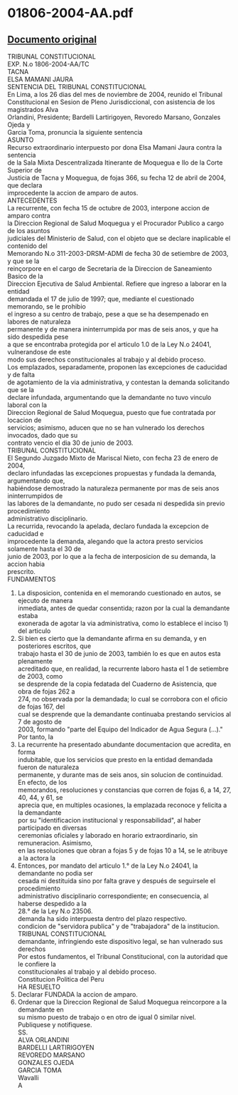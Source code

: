 
01806-2004-AA.pdf
=================
  
[Documento original](https://tc.gob.pe/jurisprudencia/2005/01806-2004-AA.pdf)  
---  
TRIBUNAL CONSTITUCIONAL  
EXP. N.o 1806-2004-AA/TC  
TACNA  
ELSA MAMANI JAURA  
SENTENCIA DEL TRIBUNAL CONSTITUCIONAL  
En Lima, a los 26 dias del mes de noviembre de 2004, reunido el Tribunal  
Constitucional en Sesion de Pleno Jurisdiccional, con asistencia de los magistrados Alva  
Orlandini, Presidente; Bardelli Lartirigoyen, Revoredo Marsano, Gonzales Ojeda y  
Garcia Toma, pronuncia la siguiente sentencia  
ASUNTO  
Recurso extraordinario interpuesto por dona Elsa Mamani Jaura contra la sentencia  
de la Sala Mixta Descentralizada Itinerante de Moquegua e Ilo de la Corte Superior de  
Justicia de Tacna y Moquegua, de fojas 366, su fecha 12 de abril de 2004, que declara  
improcedente la accion de amparo de autos.  
ANTECEDENTES  
La recurrente, con fecha 15 de octubre de 2003, interpone accion de amparo contra  
la Direccion Regional de Salud Moquegua y el Procurador Publico a cargo de los asuntos  
judiciales del Ministerio de Salud, con el objeto que se declare inaplicable el contenido del  
Memorando N.o 311-2003-DRSM-ADMI de fecha 30 de setiembre de 2003, y que se la  
reinçorpore en el cargo de Secretaria de la Direccion de Saneamiento Basico de la  
Direccion Ejecutiva de Salud Ambiental. Refiere que ingreso a laborar en la entidad  
demandada el 17 de julio de 1997; que, mediante el cuestionado memorando, se le prohibio  
el ingreso a su centro de trabajo, pese a que se ha desempenado en labores de naturaleza  
permanente y de manera ininterrumpida por mas de seis anos, y que ha sido despedida pese  
a que se encontraba protegida por el articulo 1.0 de la Ley N.o 24041, vulnerandose de este  
modo sus derechos constitucionales al trabajo y al debido proceso.  
Los emplazados, separadamente, proponen las excepciones de caducidad y de falta  
de agotamiento de la via administrativa, y contestan la demanda solicitando que se la  
declare infundada, argumentando que la demandante no tuvo vinculo laboral con la  
Direccion Regional de Salud Moquegua, puesto que fue contratada por locacion de  
servicios; asimismo, aducen que no se han vulnerado los derechos invocados, dado que su  
contrato vencio el dia 30 de junio de 2003.  
TRIBUNAL CONSTITUCIONAL  
El Segundo Juzgado Mixto de Mariscal Nieto, con fecha 23 de enero de 2004,  
declaro infundadas las excepciones propuestas y fundada la demanda, argumentando que,  
habiéndose demostrado la naturaleza permanente por mas de seis anos ininterrumpidos de  
las labores de la demandante, no pudo ser cesada ni despedida sin previo procedimiento  
administrativo disciplinario.  
La recurrida, revocando la apelada, declaro fundada la excepcion de caducidad e  
improcedente la demanda, alegando que la actora presto servicios solamente hasta el 30 de  
junio de 2003, por lo que a la fecha de interposicion de su demanda, la accion habia  
prescrito.  
FUNDAMENTOS  
1. La disposicion, contenida en el memorando cuestionado en autos, se ejecuto de manera  
inmediata, antes de quedar consentida; razon por la cual la demandante estaba  
exonerada de agotar la via administrativa, como lo establece el inciso 1) del articulo  
2. Si bien es cierto que la demandante afirma en su demanda, y en posteriores escritos, que  
trabajo hasta el 30 de junio de 2003, también lo es que en autos esta plenamente  
acreditado que, en realidad, la recurrente laboro hasta el 1 de setiembre de 2003, como  
se desprende de la copia fedatada del Cuaderno de Asistencia, que obra de fojas 262 a  
274, no observada por la demandada; lo cual se corrobora con el oficio de fojas 167, del  
cual se desprende que la demandante continuaba prestando servicios al 7 de agosto de  
2003, formando "parte del Equipo del Indicador de Agua Segura (...)." Por tanto, la  
3. La recurrente ha presentado abundante documentacion que acredita, en forma  
indubitable, que los servicios que presto en la entidad demandada fueron de naturaleza  
permanente, y durante mas de seis anos, sin solucion de continuidad. En efecto, de los  
memorandos, resoluciones y constancias que corren de fojas 6, a 14, 27, 40, 44, y 61, se  
aprecia que, en multiples ocasiones, la emplazada reconoce y felicita a la demandante  
por su "identificacion institucional y responsabilidad", al haber participado en diversas  
ceremonias oficiales y laborado en horario extraordinario, sin remuneracion. Asimismo,  
en las resoluciones que obran a fojas 5 y de fojas 10 a 14, se le atribuye a la actora la  
4. Entonces, por mandato del articulo 1.° de la Ley N.o 24041, la demandante no podia ser  
cesada ni destituida sino por falta grave y después de seguirsele el procedimiento  
administrativo disciplinario correspondiente; en consecuencia, al haberse despedido a la  
28.° de la Ley N.o 23506.  
demanda ha sido interpuesta dentro del plazo respectivo.  
condicion de "servidora publica" y de "trabajadora" de la institucion.  
TRIBUNAL CONSTITUCIONAL  
demandante, infringiendo este dispositivo legal, se han vulnerado sus derechos  
Por estos fundamentos, el Tribunal Constitucional, con la autoridad que le confiere la  
constitucionales al trabajo y al debido proceso.  
Constitucion Politica del Peru  
HA RESUELTO  
1. Declarar FUNDADA la accion de amparo.  
2. Ordenar que la Direccion Regional de Salud Moquegua reincorpore a la demandante en  
su mismo puesto de trabajo o en otro de igual 0 similar nivel.  
Publiquese y notifiquese.  
SS.  
ALVA ORLANDINI  
BARDELLI LARTIRIGOYEN  
REVOREDO MARSANO  
GONZALES OJEDA  
GARCIA TOMA  
Wavalli  
A